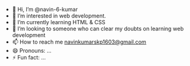 - 👋 Hi, I’m @navin-6-kumar
- 👀 I’m interested in web development.
- 🌱 I’m currently learning HTML & CSS
- 💞️ I’m looking to someone who can clear my doubts on learning web development
- 📫 How to reach me  navinkumarskp1603@gmail.com
- 😄 Pronouns: ...
- ⚡ Fun fact: ...

<!---
navin-6-kumar/navin-6-kumar is a ✨ special ✨ repository because its `README.md` (this file) appears on your GitHub profile.
You can click the Preview link to take a look at your changes.
--->
